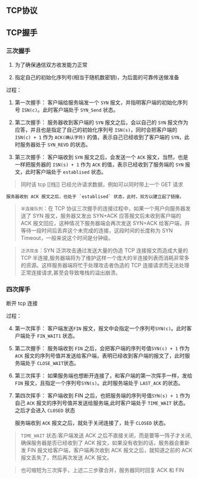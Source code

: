 ## TCP协议
## TCP握手
### 三次握手
1. 为了确保通信双方收发能力正常

2. 指定自己的初始化序列号(相当于随机数密钥)，为后面的可靠传送做准备

过程：

1. 第一次握手：
	客户端给服务端发一个 `SYN` 报文，并指明客户端的初始化序列号 `ISN(c)`。此时客户端处于 `SYN_Send` 状态。

2. 第二次握手：
	服务器收到客户端的 `SYN` 报文之后，会以自己的 `SYN` 报文作为应答，并且也是指定了自己的初始化序列号 `ISN(s)`，同时会把客户端的 `ISN(c) + 1` 作为 `ACK(确认字符)` 的值，表示自己已经收到了客户端的 `SYN`，此时服务器处于 `SYN_REVD` 的状态。

3. 第三次握手：
	客户端收到 `SYN` 报文之后，会发送一个 `ACK` 报文，当然，也是一样把服务器的 `ISN(s) + 1` 作为 `ACK` 的值，表示已经收到了服务端的 `SYN` 报文，此时客户端处于 `establised` 状态。

> 同时该 tcp [[栈]] 已经允许请求数据，例如可以同时带上一个 GET 请求

	服务器收到 ACK 报文之后，也处于 `establised` 状态，此时，双方以建立起了链接。

> `半连接队列`：在 TCP 协议三次握手的连接过程中，如果一个用户向服务器发送了 SYN 报文，服务器又发出 SYN+ACK 应答报文后未收到客户端的 ACK 报文回应，这种情况下服务器端会再次发送 SYN+ACK 给客户端，并等待一段时间后丢弃这个未完成的连接，这段时间的长度称为 SYN Timeout，一般来说这个时间是分钟级。

> `泛洪攻击`：SYN 泛洪攻击通过发送大量的伪造 TCP 连接报文而造成大量的 TCP 半连接,服务器端将为了维护这样一个庞大的半连接列表而消耗非常多的资源。这样服务器端将忙于处理攻击者伪造的 TCP 连接请求而无法处理正常连接请求,甚至会导致堆栈的溢出崩溃。

### 四次挥手
断开 tcp 连接

过程：

4. 第一次挥手：
	客户端发送`FIN` 报文，报文中会指定一个序列号`SYN(c)`。此时客户端处于 `FIN_WAIT1` 状态。

5. 第二次握手：
	服务端收到 `FIN` 之后，会把客户端的序列号值`SYN(c) + 1` 作为 `ACK` 报文的序列号值并发送给客户端，表明已经收到客户端的报文了，此时服务端处于 `CLOSE_WAIT`状态。

6. 第三次挥手：
	如果服务端也想断开连接了，和客户端的第一次挥手一样，发给 `FIN` 报文，且指定一个序列号`SYN(s)`。此时服务端处于 `LAST_ACK` 的状态。

7. 第四次挥手：
	客户端收到 FIN 之后，也把服务端的序列号值`SYN(s) + 1` 作为自己 `ACK` 报文的序列号值并发送给服务端,此时客户端处于 `TIME_WAIT` 状态。之后才会进入 `CLOSED` 状态

	服务端收到 `ACK` 报文之后，就处于关闭连接了，处于 `CLOSED` 状态。


> `TIME_WAIT` 状态:客户端发送 ACK 之后不直接关闭，而是要等一阵子才关闭,确保服务器是否已经收到了 ACK 报文，如果没有收到的话，服务器会重新发 FIN 报文给客户端，客户端再次收到 ACK 报文之后，就知道之前的 ACK 报文丢失了，然后再次发送 ACK 报文。

> 也可缩短为三次挥手，上述二三步骤合并，服务器同时回复 ACK 和 FIN

  